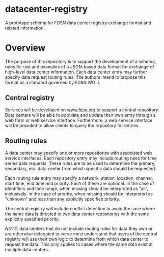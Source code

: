 # datacenter-registry

A prototype schema for FDSN data center registry exchange format and related information.

# Overview

The purpose of this repository is to support the development of a
schema, rules for use and examples of a JSON-based data format for
exchange of high-level data center information.  Each data center
entry may further specify data request routing rules.  The authors
intend to propose this format as a standard governed by FDSN WG II.

## Central registry

Services will be developed on www.fdsn.org to support a central
repository.  Data centers will be able to populate and update their
own entry through a web form or web service interface.  Furthermore, a
web service interface will be provided to allow clients to query the
repository for entries.

## Routing rules

A data center may specify one or more repositories with associated web
service interfaces.  Each repository entry may include routing rules
for time series data requests.  These rules are to be used to
determine the primary, secondary, etc. data center from which specific
data should be requested.

Each routing rule entry may specify a network, station, location,
channel, start time, end time and priority.  Each of these are
optional.  In the case of identifiers and time range, when missing
should be interpreted as "all", inclusively.  In the case of
priority, when missing should be interpreted as "unknown" and less
than any explicitly specified priority.

The central registry will include conflict detection to avoid the case
where the same data is directed to two data center repositories with
the same explicitly specified priority.

_NOTE_: data centers that do not include routing rules for data they
own or are otherwise delegated to serve must understand that users of
the central registry will use their own logic to determine from which
data center to request the data.  This only applies to cases where the
same data exist at multiple data centers.
